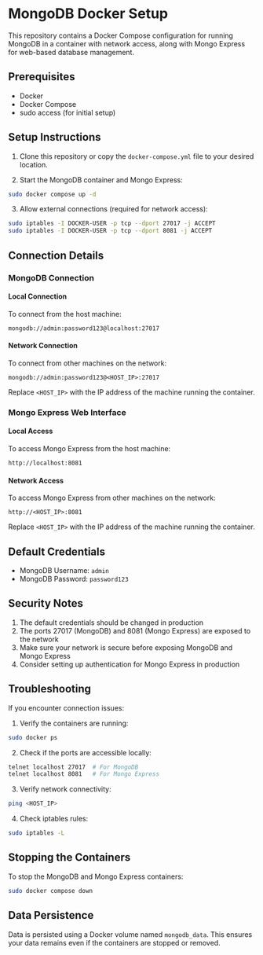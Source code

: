 # MongoDB Docker Setup

This repository contains a Docker Compose configuration for running MongoDB in a container with network access, along with Mongo Express for web-based database management.

## Prerequisites

- Docker
- Docker Compose
- sudo access (for initial setup)

## Setup Instructions

1. Clone this repository or copy the `docker-compose.yml` file to your desired location.

2. Start the MongoDB container and Mongo Express:
```bash
sudo docker compose up -d
```

3. Allow external connections (required for network access):
```bash
sudo iptables -I DOCKER-USER -p tcp --dport 27017 -j ACCEPT
sudo iptables -I DOCKER-USER -p tcp --dport 8081 -j ACCEPT
```

## Connection Details

### MongoDB Connection

#### Local Connection
To connect from the host machine:
```
mongodb://admin:password123@localhost:27017
```

#### Network Connection
To connect from other machines on the network:
```
mongodb://admin:password123@<HOST_IP>:27017
```
Replace `<HOST_IP>` with the IP address of the machine running the container.

### Mongo Express Web Interface

#### Local Access
To access Mongo Express from the host machine:
```
http://localhost:8081
```

#### Network Access
To access Mongo Express from other machines on the network:
```
http://<HOST_IP>:8081
```
Replace `<HOST_IP>` with the IP address of the machine running the container.

## Default Credentials

- MongoDB Username: `admin`
- MongoDB Password: `password123`

## Security Notes

1. The default credentials should be changed in production
2. The ports 27017 (MongoDB) and 8081 (Mongo Express) are exposed to the network
3. Make sure your network is secure before exposing MongoDB and Mongo Express
4. Consider setting up authentication for Mongo Express in production

## Troubleshooting

If you encounter connection issues:

1. Verify the containers are running:
```bash
sudo docker ps
```

2. Check if the ports are accessible locally:
```bash
telnet localhost 27017  # For MongoDB
telnet localhost 8081   # For Mongo Express
```

3. Verify network connectivity:
```bash
ping <HOST_IP>
```

4. Check iptables rules:
```bash
sudo iptables -L
```

## Stopping the Containers

To stop the MongoDB and Mongo Express containers:
```bash
sudo docker compose down
```

## Data Persistence

Data is persisted using a Docker volume named `mongodb_data`. This ensures your data remains even if the containers are stopped or removed. 